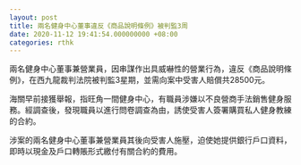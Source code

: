 ```yaml
---
layout: post
title: 兩名健身中心董事違反《商品說明條例》被判監3周
date: 2020-11-12 19:41:54.000000000 +08:00
categories: rthk
---
```


兩名健身中心董事兼營業員，因串謀作出具威嚇性的營業行為，違反《商品說明條例》，在西九龍裁判法院被判監3星期，並需向案中受害人賠償共28500元。

海關早前接獲舉報，指旺角一間健身中心，有職員涉嫌以不良營商手法銷售健身服務。經調查後，發現職員以進行問卷調查為由，誘使受害人簽署購買私人健身教練的合約。

涉案的兩名健身中心董事兼營業員其後向受害人施壓，迫使她提供銀行戶口資料，即時以現金及戶口轉賬形式繳付有關合約的費用。
